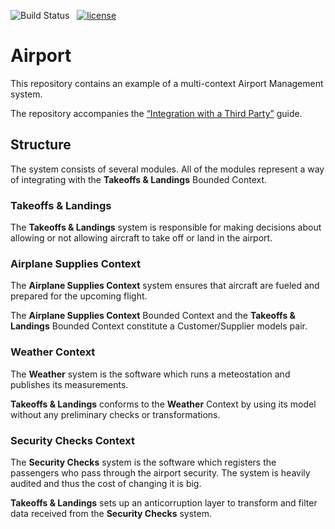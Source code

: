 ![Build Status][actions-badge] &nbsp;
[![license][license-badge]](http://www.apache.org/licenses/LICENSE-2.0)


[actions-badge]: https://github.com/spine-examples/airport/workflows/CI/badge.svg?branch=master
[license-badge]: https://img.shields.io/badge/license-Apache%20License%202.0-blue.svg?style=flat

# Airport

This repository contains an example of a multi-context Airport Management system.

The repository accompanies the [“Integration with a Third Party”][integration] guide.

[integration]: https://spine.io/docs/guides/integration.html

## Structure

The system consists of several modules. All of the modules represent a way of integrating with
the **Takeoffs & Landings** Bounded Context.

### Takeoffs & Landings

The **Takeoffs & Landings** system is responsible for making decisions about allowing or not
allowing aircraft to take off or land in the airport.

### Airplane Supplies Context

The **Airplane Supplies Context** system ensures that aircraft are fueled and prepared for the
upcoming flight.

The **Airplane Supplies Context** Bounded Context and the **Takeoffs & Landings** Bounded Context
constitute a Customer/Supplier models pair.

### Weather Context

The **Weather** system is the software which runs a meteostation and publishes its measurements.

**Takeoffs & Landings** conforms to the **Weather** Context by using its model without any
preliminary checks or transformations.

### Security Checks Context

The **Security Checks** system is the software which registers the passengers who pass through
the airport security. The system is heavily audited and thus the cost of changing it is big.

**Takeoffs & Landings** sets up an anticorruption layer to transform and filter data received from
the **Security Checks** system.
